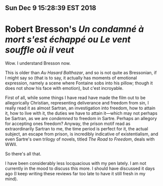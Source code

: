 Sun Dec  9 15:28:39 EST 2018
----------------------------
Robert Bresson's _Un condamné à mort s'est échappé ou Le vent souffle où il veut_
=================================================================================

Wow. I understand Bresson now.

This is older than _Au Hasard Balthazar_, and so is not quite as Bressonian, if
I might say so (that is to say, it actually has moments of emotional expression,
namely a scene where Fontaine sobs into his pillow; though it does not show his
face with emotion), but c'est incroyable.

First of all, while some things I have read have made the film out to be
allegorically Christian, representing deliverance and freedom from sin, I really
read it as almost Sartran, an investigation into freedom, how to attain it, how
to live with it, the duties we have to attain it—which may not perhaps be
Sartran, as we are _condemned_ to freedom in Sartre. Perhaps an allegory for
accepting ones freedom? Anyway, the prison motif read as extraordinarily Sartran
to me, the time period is perfect for it, the actual subject, an escape from
prison, is incredibly indicative of existentialism, and even Sartre's own
trilogy of novels, titled _The Road to Freedom_, deals with WWII.

So there's all that.

I have been considerably less locquacious with my pen lately. I am not currently
in the mood to discuss this more. I should have discussed it days ago (I keep
writing these reviews far too late to have it still fresh in my mind).
